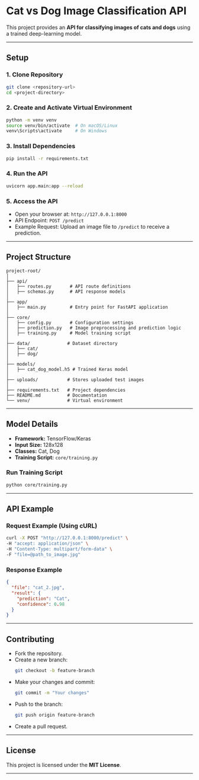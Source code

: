 # **Cat vs Dog Image Classification API**  

This project provides an **API for classifying images of cats and dogs** using a trained deep-learning model.

---

## **Setup**

### **1. Clone Repository**  
```bash
git clone <repository-url>
cd <project-directory>
```

### **2. Create and Activate Virtual Environment**  
```bash
python -m venv venv
source venv/bin/activate  # On macOS/Linux
venv\Scripts\activate     # On Windows
```

### **3. Install Dependencies**  
```bash
pip install -r requirements.txt
```

### **4. Run the API**  
```bash
uvicorn app.main:app --reload
```

### **5. Access the API**  
* Open your browser at: `http://127.0.0.1:8000`  
* API Endpoint: `POST /predict`  
* Example Request: Upload an image file to `/predict` to receive a prediction.

---

## **Project Structure**

```
project-root/
│
├── api/
│   ├── routes.py       # API route definitions
│   ├── schemas.py      # API response models
│
├── app/
│   ├── main.py         # Entry point for FastAPI application
│
├── core/
│   ├── config.py       # Configuration settings
│   ├── prediction.py   # Image preprocessing and prediction logic
│   ├── training.py     # Model training script
│
├── data/              # Dataset directory
│   ├── cat/
│   ├── dog/
│
├── models/
│   ├── cat_dog_model.h5 # Trained Keras model
│
├── uploads/           # Stores uploaded test images
│
├── requirements.txt   # Project dependencies
├── README.md          # Documentation
└── venv/              # Virtual environment
```

---

## **Model Details**

* **Framework:** TensorFlow/Keras  
* **Input Size:** 128x128  
* **Classes:** Cat, Dog  
* **Training Script:** `core/training.py`  

### **Run Training Script**  
```bash
python core/training.py
```

---

## **API Example**

### **Request Example (Using cURL)**  
```bash
curl -X POST "http://127.0.0.1:8000/predict" \
-H "accept: application/json" \
-H "Content-Type: multipart/form-data" \
-F "file=@path_to_image.jpg"
```

### **Response Example**  
```json
{
  "file": "cat_2.jpg",
  "result": {
    "prediction": "Cat",
    "confidence": 0.98
  }
}
```

---

## **Contributing**

* Fork the repository.  
* Create a new branch:  
  ```bash
  git checkout -b feature-branch
  ```
* Make your changes and commit:  
  ```bash
  git commit -m "Your changes"
  ```
* Push to the branch:  
  ```bash
  git push origin feature-branch
  ```
* Create a pull request.

---

## **License**

This project is licensed under the **MIT License**.

---

